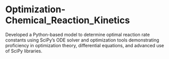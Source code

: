 # Optimization-Chemical_Reaction_Kinetics
Developed a Python-based model to determine optimal reaction rate constants using SciPy’s ODE solver and optimization tools demonstrating proficiency in optimization theory, differential equations, and advanced use of SciPy libraries.
